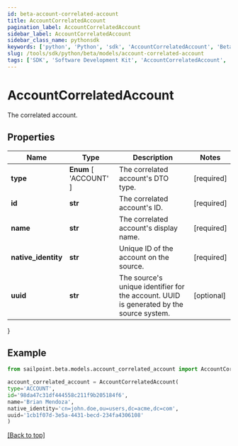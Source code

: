 ```yaml
---
id: beta-account-correlated-account
title: AccountCorrelatedAccount
pagination_label: AccountCorrelatedAccount
sidebar_label: AccountCorrelatedAccount
sidebar_class_name: pythonsdk
keywords: ['python', 'Python', 'sdk', 'AccountCorrelatedAccount', 'BetaAccountCorrelatedAccount'] 
slug: /tools/sdk/python/beta/models/account-correlated-account
tags: ['SDK', 'Software Development Kit', 'AccountCorrelatedAccount', 'BetaAccountCorrelatedAccount']
---
```


# AccountCorrelatedAccount

The correlated account.

## Properties

Name | Type | Description | Notes
------------ | ------------- | ------------- | -------------
**type** |  **Enum** [  'ACCOUNT' ] | The correlated account's DTO type. | [required]
**id** | **str** | The correlated account's ID. | [required]
**name** | **str** | The correlated account's display name. | [required]
**native_identity** | **str** | Unique ID of the account on the source. | [required]
**uuid** | **str** | The source's unique identifier for the account. UUID is generated by the source system. | [optional] 
}

## Example

```python
from sailpoint.beta.models.account_correlated_account import AccountCorrelatedAccount

account_correlated_account = AccountCorrelatedAccount(
type='ACCOUNT',
id='98da47c31df444558c211f9b205184f6',
name='Brian Mendoza',
native_identity='cn=john.doe,ou=users,dc=acme,dc=com',
uuid='1cb1f07d-3e5a-4431-becd-234fa4306108'
)

```
[[Back to top]](#) 

